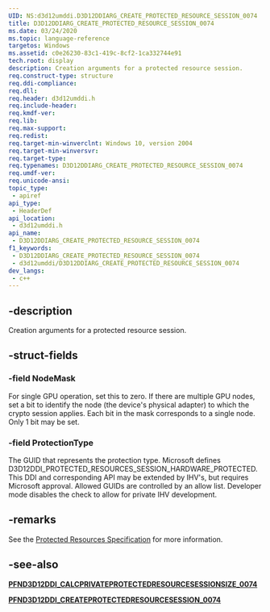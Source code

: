 ```yaml
---
UID: NS:d3d12umddi.D3D12DDIARG_CREATE_PROTECTED_RESOURCE_SESSION_0074
title: D3D12DDIARG_CREATE_PROTECTED_RESOURCE_SESSION_0074
ms.date: 03/24/2020
ms.topic: language-reference
targetos: Windows
ms.assetid: c0e26230-83c1-419c-8cf2-1ca332744e91
tech.root: display
description: Creation arguments for a protected resource session.
req.construct-type: structure
req.ddi-compliance: 
req.dll: 
req.header: d3d12umddi.h
req.include-header: 
req.kmdf-ver: 
req.lib: 
req.max-support: 
req.redist: 
req.target-min-winverclnt: Windows 10, version 2004
req.target-min-winversvr: 
req.target-type: 
req.typenames: D3D12DDIARG_CREATE_PROTECTED_RESOURCE_SESSION_0074
req.umdf-ver: 
req.unicode-ansi: 
topic_type:
 - apiref
api_type:
 - HeaderDef
api_location:
 - d3d12umddi.h
api_name:
 - D3D12DDIARG_CREATE_PROTECTED_RESOURCE_SESSION_0074
f1_keywords:
 - D3D12DDIARG_CREATE_PROTECTED_RESOURCE_SESSION_0074
 - d3d12umddi/D3D12DDIARG_CREATE_PROTECTED_RESOURCE_SESSION_0074
dev_langs:
 - c++
---
```


## -description

Creation arguments for a protected resource session.

## -struct-fields

### -field NodeMask

For single GPU operation, set this to zero. If there are multiple GPU nodes, set a bit to identify the node (the device's physical adapter) to which the crypto session applies. Each bit in the mask corresponds to a single node. Only 1 bit may be set.

### -field ProtectionType

The GUID that represents the protection type. Microsoft defines D3D12DDI_PROTECTED_RESOURCES_SESSION_HARDWARE_PROTECTED. This DDI and corresponding API may be extended by IHV's, but requires Microsoft approval. Allowed GUIDs are controlled by an allow list. Developer mode disables the check to allow for private IHV development.

## -remarks

See the [Protected Resources Specification](https://microsoft.github.io/DirectX-Specs/d3d/ProtectedResources.html) for more information.

## -see-also

[**PFND3D12DDI_CALCPRIVATEPROTECTEDRESOURCESESSIONSIZE_0074**](nc-d3d12umddi-pfnd3d12ddi_calcprivateprotectedresourcesessionsize_0074.md)

[**PFND3D12DDI_CREATEPROTECTEDRESOURCESESSION_0074**](nc-d3d12umddi-pfnd3d12ddi_createprotectedresourcesession_0074.md)

